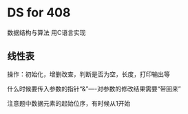 # DS for 408
数据结构与算法  用C语言实现



## 线性表

操作：初始化，增删改查，判断是否为空，长度，打印输出等

什么时候要传入参数的指针“&”—-对参数的修改结果需要“带回来”

注意题中数据元素的起始位序，有时候从1开始
